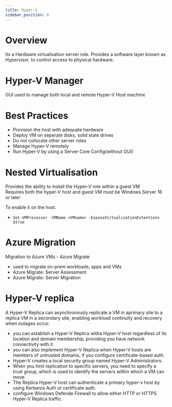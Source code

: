 ```yaml
---
title: Hyper-V
sidebar_position: 6
---
```


# Overview

Its a Hardware virtualisation server role.
Provides a software layer known as Hypervisor. to control access to physical hardware.

# Hyper-V Manager

GUI used to manage both local and remote Hyper-V Host machine

# Best Practices

- Provision the host with adequate hardware
- Deploy VM on seperate disks, solid state drives
- Do not collocate other server roles
- Manage Hyper-V remotely
- Run Hyper-V by using a Server Core Config(without GUI)

# Nested Virtualisation

Provides the ability to install the Hyper-V role within a guest VM  
Requires both the hyper-V host and guest VM must be Windows Server 16 or later

To enable it on the host.

- `Set-VMProcessor -VMName <VMname> -ExposeVirtualizationExtentions $true`

# Azure Migration

Migration to Azure VMs - Azure Migrate

- used to migrate on-prem workloads, apps and VMs
- Azure Migrate: Server Assessment
- Azure Migrate: Server Migration

# Hyper-V replica

A Hyper-V Replica can asynchronously replicate a VM in aprimary site to a replica VM in a secondary site, enabling workload continuity and recovery when outages occur.

- you can establish a Hyper-V Replica witha Hyper-V host regardless of its location and domain membership, providing you have network connectivity with it.
- you can also implement Hyper-V Replica when Hyper-V hosts are members of untrusted domains, if you configure certificate-based auth.
- Hyper-V creates a local security group named Hyper-V Administrators.
- When you limit replication to specific servers, you need to specify a trust group, which is used to identify the servers within which a VM can move
- The Replica Hyper-V host can authenticate a primary hyper-v host by using Kerberos Auth ot certificate auth.
- configure Windows Defende Firewall to allow either HTTP or HTTPS Hyper-V Replica traffic.
